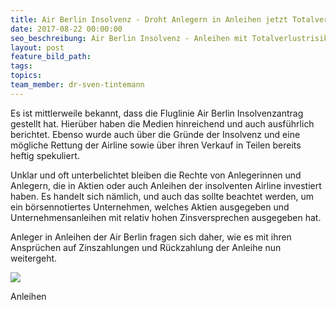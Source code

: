 ```yaml
---
title: Air Berlin Insolvenz - Droht Anlegern in Anleihen jetzt Totalverlust?
date: 2017-08-22 00:00:00
seo_beschreibung: Air Berlin Insolvenz - Anleihen mit Totalverlustrisiko behaftet
layout: post
feature_bild_path:
tags:
topics:
team_member: dr-sven-tintemann
---
```



Es ist mittlerweile bekannt, dass die Fluglinie Air Berlin Insolvenzantrag gestellt hat. Hier&uuml;ber haben die Medien hinreichend und auch ausf&uuml;hrlich berichtet. Ebenso wurde auch &uuml;ber die Gr&uuml;nde der Insolvenz und eine m&ouml;gliche Rettung der Airline sowie &uuml;ber ihren Verkauf in Teilen bereits heftig spekuliert.

Unklar und oft unterbelichtet bleiben die Rechte von Anlegerinnen und Anlegern, die in Aktien oder auch Anleihen der insolventen Airline investiert haben. Es handelt sich n&auml;mlich, und auch das sollte beachtet werden, um ein b&ouml;rsennotiertes Unternehmen, welches Aktien ausgegeben und Unternehmensanleihen mit relativ hohen Zinsversprechen ausgegeben hat.

Anleger in Anleihen der Air Berlin fragen sich daher, wie es mit ihren Anspr&uuml;chen auf Zinszahlungen und R&uuml;ckzahlung der Anleihe nun weitergeht.

![](/uploads/versions/air-berlin-herzen-1---x----4032-3024x---.jpg)

Anleihen

&nbsp;